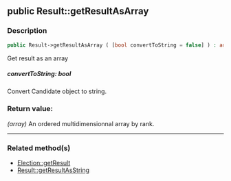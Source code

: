 ## public Result::getResultAsArray

### Description    

```php
public Result->getResultAsArray ( [bool convertToString = false] ) : array
```

Get result as an array
    

##### **convertToString:** *bool*   
Convert Candidate object to string.    


### Return value:   

*(array)* An ordered multidimensionnal array by rank.


---------------------------------------

### Related method(s)      

* [Election::getResult](../Election%20Class/public%20Election--getResult.md)    
* [Result::getResultAsString](../Result%20Class/public%20Result--getResultAsString.md)    
